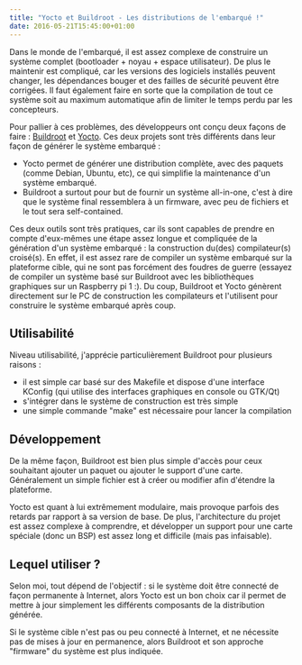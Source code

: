 ```yaml
---
title: "Yocto et Buildroot - Les distributions de l'embarqué !"
date: 2016-05-21T15:45:00+01:00
---
```


Dans le monde de l'embarqué, il est assez complexe de construire un système
complet (bootloader + noyau + espace utilisateur). De plus le maintenir est
compliqué, car les versions des logiciels installés peuvent changer, les
dépendances bouger et des failles de sécurité peuvent être corrigées. Il faut
également faire en sorte que la compilation de tout ce système soit au maximum
automatique afin de limiter le temps perdu par les concepteurs.

Pour pallier à ces problèmes, des développeurs ont conçu deux façons de faire :
[Buildroot](https://buildroot.org/) et [Yocto](https://yoctoproject.org/). Ces
deux projets sont très différents dans leur façon de générer le système
embarqué :

* Yocto permet de générer une distribution complète, avec des paquets (comme
Debian, Ubuntu, etc), ce qui simplifie la maintenance d'un système embarqué.
* Buildroot a surtout pour but de fournir un système all-in-one, c'est à dire
que le système final ressemblera à un firmware, avec peu de fichiers et le tout
sera self-contained.

Ces deux outils sont très pratiques, car ils sont capables de prendre en compte
d'eux-mêmes une étape assez longue et compliquée de la génération d'un système
embarqué : la construction du(des) compilateur(s) croisé(s). En effet, il est
assez rare de compiler un système embarqué sur la plateforme cible, qui ne sont
pas forcément des foudres de guerre (essayez de compiler un système basé sur
Buildroot avec les bibliothèques graphiques sur un Raspberry pi 1 :). Du coup,
Buildroot et Yocto génèrent directement sur le PC de construction les
compilateurs et l'utilisent pour construire le système embarqué après coup.


## Utilisabilité

Niveau utilisabilité, j'apprécie particulièrement Buildroot pour plusieurs
raisons :

* il est simple car basé sur des Makefile et dispose d'une interface KConfig
(qui utilise des interfaces graphiques en console ou GTK/Qt)
* s'intégrer dans le système de construction est très simple
* une simple commande "make" est nécessaire pour lancer la compilation


## Développement

De la même façon, Buildroot est bien plus simple d'accès pour ceux souhaitant
ajouter un paquet ou ajouter le support d'une carte. Généralement un simple
fichier est à créer ou modifier afin d'étendre la plateforme.

Yocto est quant à lui extrêmement modulaire, mais provoque parfois des retards
par rapport à sa version de base. De plus, l'architecture du projet est
assez complexe à comprendre, et développer un support pour une carte spéciale
(donc un BSP) est assez long et difficile (mais pas infaisable).


## Lequel utiliser ?

Selon moi, tout dépend de l'objectif : si le système doit être connecté de façon
permanente à Internet, alors Yocto est un bon choix car il permet de mettre à
jour simplement les différents composants de la distribution générée.

Si le système cible n'est pas ou peu connecté à Internet, et ne nécessite pas de
mises à jour en permanence, alors Buildroot et son approche "firmware" du
système est plus indiquée.
